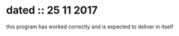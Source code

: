 dated :: 25 11 2017
================== 

this program has worked correctly and is expected to deliver in itself


